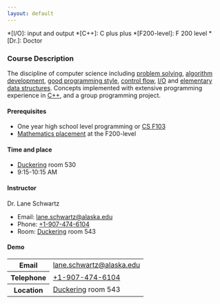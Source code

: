 ```yaml
---
layout: default
---
```


*[I/O]: input and output
*[C++]: C plus plus
*[F200-level]: F 200 level
*[Dr.]: Doctor

### Course Description

The discipline of computer science including [problem solving](https://en.wikipedia.org/wiki/Problem_solving#Computer_science), [algorithm development](https://en.wikipedia.org/wiki/Algorithm#Design), [good programming style](https://en.wikipedia.org/wiki/Programming_style), [control flow](https://en.wikipedia.org/wiki/Control_flow), [I/O](https://en.wikipedia.org/wiki/Input/output#Higher-level_implementation) and [elementary data structures](https://en.wikipedia.org/wiki/Data_structure). Concepts implemented with extensive programming experience in [C++](https://www.stroustrup.com/C++.html), and a group programming project.


#### Prerequisites

* One year high school level programming or [CS F103](https://catalog.uaf.edu/search/?P=CS%20F103)
* [Mathematics placement](https://www.alaska.edu/aleks/) at the F200-level


#### Time and place

* [Duckering](https://uaf.edu/campusmap/for-visitors/buildings/duckering.php) room 530
* 9:15-10:15 AM


#### Instructor

Dr. Lane Schwartz
* Email: [lane.schwartz@alaska.edu](mailto:lane.schwartz@alaska.edu)
* Phone: [+1-907-474-6104](tel:+1-907-474-6104)
* Room: [Duckering](https://uaf.edu/campusmap/for-visitors/buildings/duckering.php) room 543



#### Demo
<table>
  <tbody>
    <tr>
      <th scope="row">Email</th>
      <td><a href="mailto:lane.schwartz@alaska.edu">lane.schwartz@alaska.edu</a></td>
    </tr>
    <tr>
      <th scope="row">Telephone</th>
      <td><a href="tel:+1-907-474-6104">+1-907-474-6104</a></td>
    </tr>
    <tr>
      <th scope="row">Location</th>
      <td><a href="https://uaf.edu/campusmap/for-visitors/buildings/duckering.php">Duckering</a> room 543</td>
    </tr>
  </tbody>
</table>
